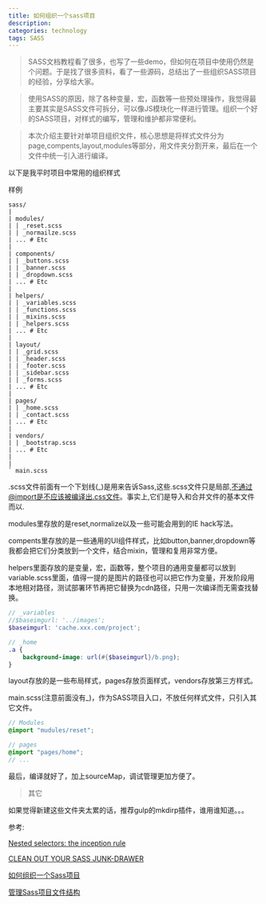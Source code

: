 ```yaml
---
title: 如何组织一个sass项目
description: 
categories: technology
tags: SASS
---
```


> SASS文档教程看了很多，也写了一些demo，但如何在项目中使用仍然是个问题。于是找了很多资料，看了一些源码，总结出了一些组织SASS项目的经验，分享给大家。

> 使用SASS的原因，除了各种变量，宏，函数等一些预处理操作，我觉得最主要其实是SASS文件可拆分，可以像JS模块化一样进行管理。组织一个好的SASS项目，对样式的编写，管理和维护都非常便利。

> 本次介绍主要针对单项目组织文件，核心思想是将样式文件分为page,compents,layout,modules等部分，用文件夹分割开来，最后在一个文件中统一引入进行编译。

以下是我平时项目中常用的组织样式

样例
```
sass/ 
| 
| modules/ 
| | _reset.scss
| | _normailze.scss
| ... # Etc 
| 
| components/ 
| | _buttons.scss 
| | _banner.scss 
| | _dropdown.scss 
| ... # Etc 
| 
| helpers/ 
| | _variables.scss  
| | _functions.scss 
| | _mixins.scss 
| | _helpers.scss 
| ... # Etc 
| 
| layout/ 
| | _grid.scss  
| | _header.scss  
| | _footer.scss 
| | _sidebar.scss  
| | _forms.scss 
| ... # Etc 
| 
| pages/ 
| | _home.scss  
| | _contact.scss 
| ... # Etc 
| 
| vendors/ 
| | _bootstrap.scss
| ... # Etc 
| 
| 
` main.scss 
```
.scss文件前面有一个下划线(_)是用来告诉Sass,这些.scss文件只是局部,不通过@import是不应该被编译出.css文件。事实上,它们是导入和合并文件的基本文件而以.

modules里存放的是reset,normalize以及一些可能会用到的IE hack写法。

compents里存放的是一些通用的UI组件样式，比如button,banner,dropdown等我都会把它们分类放到一个文件，结合mixin，管理和复用非常方便。

helpers里面存放的是变量，宏，函数等，整个项目的通用变量都可以放到variable.scss里面，值得一提的是图片的路径也可以把它作为变量，开发阶段用本地相对路径，测试部署环节再把它替换为cdn路径，只用一次编译而无需查找替换。
```scss
// _variables
//$baseimgurl: '../images';
$baseimgurl: 'cache.xxx.com/project';

// _home
.a {
    background-image: url(#{$baseimgurl}/b.png);
}
```

layout存放的是一些布局样式，pages存放页面样式，vendors存放第三方样式。

main.scss(注意前面没有_)，作为SASS项目入口，不放任何样式文件，只引入其它文件。
```scss
// Modules 
@import "mudules/reset"; 

// pages 
@import "pages/home";
// ... 

```

最后，编译就好了，加上sourceMap，调试管理更加方便了。

> 其它

如果觉得新建这些文件夹太累的话，推荐gulp的mkdirp插件，谁用谁知道。。。

参考:

[Nested selectors: the inception rule](http://thesassway.com/beginner/the-inception-rule)

[CLEAN OUT YOUR SASS JUNK-DRAWER](http://gist.io/4436524)

[如何组织一个Sass项目](http://www.w3cplus.com/preprocessor/beginner/how-to-structure-a-sass-project.html)

[管理Sass项目文件结构](http://www.w3cplus.com/preprocessor/architecture-sass-project.html)